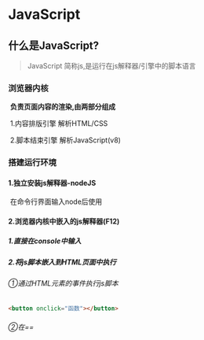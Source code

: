 # JavaScript

## 什么是JavaScript?

> JavaScript	简称js,是运行在js解释器/引擎中的脚本语言

### 浏览器内核

​    **负责页面内容的渲染,由两部分组成**

​    1.内容排版引擎	解析HTML/CSS

​    2.脚本结束引擎	解析JavaScript(v8)

### 搭建运行环境

####     1.独立安装js解释器-nodeJS

​       在命令行界面输入node后使用

####     2.浏览器内核中嵌入的js解释器(F12)

#####        1.直接在console中输入

#####        2.将js脚本嵌入到HTML页面中执行

######            ①通过HTML元素的事件执行js脚本

```html
<button onclick="函数"></button>
```

######            ②在==<script>==中编写脚本并执行

​               在网页任意位置嵌入

```html
  <script>脚本</script>
```

######            ③使用外部脚本文件(**.js)编写脚本

​              创建脚本文件并在文件中编写脚本

​              在使用的网页中引入js文件

```html
 <script src="JS url"></script>
```



## JavaScript基础语法

### 运行环境:

​    1.独立安装的js解释器(node)

​    2.嵌入在浏览器内核中的js解释器

### **js发展史**

> 1992年Nombas公司为自己的软件开发了一款脚本语言ScriptEase
>
> 1995年Netscape(网景)开发了脚本语言livescript-JavaScript(与Java没有任何关系)
>
> 1996年micriosoft(克隆版本JavaScript)
>
> 1997年JavaScript提交ECMA,定义为ECMAScript(ES5,ES6)

### 组成部分

​    完整的JS由三部分组成:

​       1.核心(ECMAScript)

​       2.DOM(document object model)	文档对象模型提供一些允许操作页面元素的函数和属性

​       3.BOM(browser object model)	浏览器对象模型提供了一些允许操作浏览器的函数和属性

### 特点

​    1.语法类似于c,java,php

​    2.无需编译,由js解释器直接运行

​    3.弱类型语言(一般不用输入数据类型)

​    4.面向对象的

### 通用语法规范

####    语句

​    1.可以执行的最小单元

​    2.必须以 ; 结束

​    3.严格区分大小写

​    4.所有符号必须是英文

####    注释 

​    ① // 单行注释

​    ② /* 多行注释 */

### 变量和常量

#### 1.声量声明

​    声明变量

​       var 变量名;

​    为变量赋值

​       变量名=值;

​    声明变量并赋值

​       var 变量名=值;

**注意:**

> 1.声明变量时可以不使用var,但不推荐
>
> 2.如果声明变量,但未赋值,则默认值为undefined
>
> 3.允许在一条语句中声明多个变量,用逗号隔开
>
> ​       var name="XXX",uage=16;

#### 2.变量名的命名规范

​    1.不允许使用JS的关键词和保留关键字

​    2.允许包含字母,数字,下划线(_),$

​    3.不能以数字开头

​    4.最好见名知意

​    5.尽量使用"小驼峰命名法"    // userName

​           --"大驼峰命名法"    // UserName

#### 3.变量的使用

​    1.声明变量未赋值,值默认为undefiined

​    2.使用未声明的变量,则会报错

​    3.赋值操作->set操作

​       变量名出现在=的左边,一律是赋值操作

​    4.取值操作->get操作

​       变量名只要没出现在=的左边,一律是取值操作

​       保留x位小数输出       变量名=变量名.toFixed(x);

### JS的三种输出方式

```javascript
  console.log("这是运行在script输出在console中的脚本");

  document.write("这是运行在script输出在页面中的脚本");

 弹出框  

  alert('这是运行在script输出在弹出框中的脚本'); //警告框

  prompt("这是弹出框中的输入框");     //输入框
```



### 数据类型

#### 1.作用

​    规定了数据在内存中所占的空间

#### 2.详解

​    1.原始类型(基本类型)

​       number类型

​       string类型

​       Boolean类型

​    2.引用类型

#### 3.输出

​    将汉字以十进制输出:   

```javascript
"李".charCodeAt();
```

​    将汉字以十六进制输出:    
```javascript
"李".charCodeAt.toString(16);
```

​    将Unicode码转换为汉字: 
```javascript
var str"\u6768";
console.log(str);
```
​    汉字的Unicode码范围:   "\u4e00"~"\u9fa5"

​    特殊字符需要用转义字符:

```javascript
\n 		换行
\t 		制表符（缩进）Tab
\" 		"
\' 		'
\\ 		\
\b		退格
\r		换行
\f		换页
```

#### 4.数据类型转换

#####    隐式转换

​    1.数字+字符串:数字转为字符串

```javascript
var num=15;
var str="hello";
var result=num+str;
 //15hello
```

​    2.数字+布尔:	将布尔转换为数字,true=1 false=0

​    3.字符串+布尔:	将布尔转化为字符串, true / false

​    4.布尔+布尔:	将布尔转换为数字

#### 5.检查变量的数据类型

​    typeof()函数

​    用法:

```javascript
console.log(typeof(变量名));
```

#### 6.强制转换

#####    1.toString()

​    将任意类型转换为字符串
```javascript
var res=变量.toString();
```
#####    2.parseInt();

​    将任意类型的数据转换为整数

​    转换不成功,结果为:NaN(Not a Number)
```javascript
var num=parserInt(数据);
```
#####    3.parseFloat();

​    将任意类型数据转换为小数

​    如果转换不成功,结果为NaN
```javascript
var res=parseFloat(数据);
```
#####    4.Number();

​    将任意类型数据转换为number类型

​    如果包含非法字符,则返回NaN
```javascript
var res=Number(数据);
```
### 运算符

####    算术运算符:  + -  *  /  % ++  -- 

​     ++ -- 在前:先增再运算

​     ++ -- 在后:先运算再增

![image-20201218155742938](../md_images/image-20201218155742938.png)

####    关系运算符(比较运算符)

```javascript
    \>、<、>=、<=、==、!=、===、!==
```

运算结果为：Boolean类型（true 、false）

​    1.关系运算符两端,只要有一个是number类型,另一个会隐式转换为number,再进行比较

​    2.字符和字符的比较,比较Unicode码

​    3.NaN与任何一个数据比较运算时,结果均为false

####    isNaN()函数

​       语法:isNaN(数据);

​        作用:判断指定数据是否为非数字,如果不是数字,返回值为true,

​    是数字则返回值为false

####    逻辑运算符 &&  ||  !

##### 	短路逻辑&&:

​    当第一个条件为false时,整体表达式结果为false,不需进行后续判断

##### 	短路逻辑||:

​    当第一个条件为true时,整体表达式结果为true,不需进行后续判断

####    位运算符   <<  >>  &   |    ^

<< : 右移把数变小

\>> : 左移把数变大

&  : 按位与, 判断奇偶性

​        将任意数字与1做按位与,结果为1,则为奇数;结果为0,则为偶数

|   : 按位或, 对小数取整

​        将任意数字与0做按位或,结果则取整数部分

^   : 按位异或, 用于交换两个数字

####    赋值运算符和扩展运算符

+=   -=     *=     /=     %=     ^= .....

####    条件(三目)运算符

​    单目(一元)运算符：只需要一个操作数或表达式

> ​      ++ ，-- ， ！

​    双目(二元)运算符：需要两个操作数或表达式

> ​      \+ , - , * , / , % ......

​    三目(三元)运算符：需要三个操作数或表达式

> ​      条件表达式 ? 表达式1 : 表达式2
>
> 先判断条件表达式的值,
>
>  如果条件为true,则执行表达式1的操作;
>
>  如果条件为false,则执行表达式2的操作.

### 函数

#### 什么是函数?

​    函数(function),也称方法(method)

​    函数是一段预定义好,并可以反复执行的代码块

​       预定义:提前定义好,并非马上执行

​       代码块:可以包含多条可执行的语句

​       反复执行:允许被多次调用

#### 使用过的函数
```javascript
parseInt();
parseFloat();
Number();
console.log();
alert();
document.write();
```
#### 定义和使用函数

##### 1.普通函数的声明和调用(无参无返回值)

###### 1.声明
```javascript
function 函数名(){
  //函数体-若干条可执行的语句
 }
```
###### 2.函数调用

在任意JavaScript合法的位置处通过 函数名(); 对函数进行调用
```javascript
sayHello();
```
在函数中调用函数
```javascript
function 函数名(){
	sayHello();
	函数2();
 }
```
在控件中调用函数“

​    例: 
```html
<input type="button" name="" value="测试" onclick="sayhello()">
```
##### 2.带参数函数的声明和调用

###### 1.声明
```javascript
 function 函数名(参数名列表){
       //函数体
}
```
​    参数列表: 

​       可以声明1或多个参数,多个参数之间使用逗号隔开即可.

​        声明函数时,声明的参数,称为形参.

###### 2.函数调用

​    函数名(参数值列表);

​    实际使用的参数值,称为实参

​    

##### 3.带返回值的函数的声明和调用

###### 1.声明
```javascript
function 函数名 (参数列表){
       //函数体
      return 值;  //注意:最多只能返回一个值
    }
```
###### 2.调用

​    允许使用一个变量接受函数的返回值

​    var result =函数名(参数值列表);

 

#### 函数的作用域

##### 什么是作用域

作用域表示的是变量或函数的可访问范围

​    js中的作用域,分两种:

​       1.函数作用域: 只在某函数范围内有效

​       2.全局作用域: 代码的任何位置都有效

##### 函数作用域中的变量

​    又称为局部变量,只有在声明的函数中有作用

​    ex:
```javascript
function ex(){
  var 变量名;  //局部变量
 }
```
##### 全局作用域变量

​    又称为全局变量,一经声明,任何位置都能够使用

​       ex:

```javascript
var 变量名;  //全局变量
function ex(){}
```

​       1.不在function中声明的变量,为全局变量

​       2.不使用var关键字声明全局变量,无论任何位置声明,都能全局使用(不推荐)

注意: 当局部变量与全局变量相冲突时,优先使用局部变量;

##### 声明提前

###### 变量声明提前

​    js程序在正式执行前,function声明的函数,会将所有var声明的变量,都预读(预先声明)到所有作用域的顶部,但赋值保留在原位

###### 函数声明提前

​    若在声明的函数前使用了函数,则同样可以调用函数

##### 按值传递

###### 什么是按值传递

​    基本数据类型的数据(number,string,boolean...),在做参数时,都是按照"值传递"的方式进行传参.

​    值传递:真正传递参数时,实际传递的是值的副本(复制出来的一个值),而不是原始值.

详解, 

   ![image-20201218160022404](../md_images/image-20201218160022404.png)![image-20201218160029767](../md_images/image-20201218160029767.png)

![image-20201218160034919](../md_images/image-20201218160034919.png)

​    修改的是副本,本身不改变

 